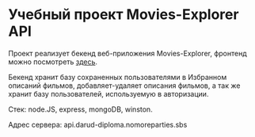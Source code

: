 # Учебный проект Movies-Explorer API

Проект реализует бекенд веб-приложения Movies-Explorer, фронтенд можно посмотреть [здесь](https://github.com/darud4/movies-explorer-frontend).

Бекенд хранит базу сохраненных пользователями в Избранном описаний фильмов, добавляет-удаляет описания фильмов, а так же хранит базу пользователей, используемую в авторизации.

Стек: node.JS, express, mongoDB, winston.

Адрес сервера: api.darud-diploma.nomoreparties.sbs
